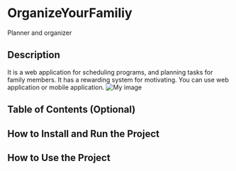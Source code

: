 # OrganizeYourFamiliy
Planner and organizer 
## Description
It is a web application for scheduling programs, and planning tasks for family members. It has a rewarding system for motivating. 
You can use web application or mobile application.
![My image](./frontend/public/images/)
## Table of Contents (Optional)
## How to Install and Run the Project
## How to Use the Project

